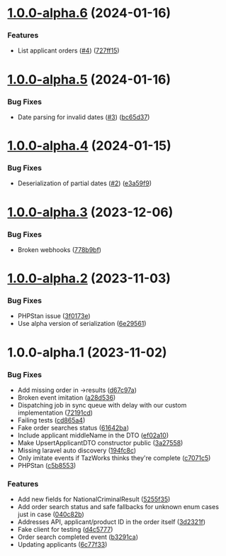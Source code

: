 # [1.0.0-alpha.6](https://github.com/tenantcloud/php-taz-works-sdk/compare/v1.0.0-alpha.5...v1.0.0-alpha.6) (2024-01-16)


### Features

* List applicant orders ([#4](https://github.com/tenantcloud/php-taz-works-sdk/issues/4)) ([727ff15](https://github.com/tenantcloud/php-taz-works-sdk/commit/727ff15de350d7598e183d343bb472c4d534116c))

# [1.0.0-alpha.5](https://github.com/tenantcloud/php-taz-works-sdk/compare/v1.0.0-alpha.4...v1.0.0-alpha.5) (2024-01-16)


### Bug Fixes

* Date parsing for invalid dates ([#3](https://github.com/tenantcloud/php-taz-works-sdk/issues/3)) ([bc65d37](https://github.com/tenantcloud/php-taz-works-sdk/commit/bc65d37015a671af6afc57575c5d5bd3a615c583))

# [1.0.0-alpha.4](https://github.com/tenantcloud/php-taz-works-sdk/compare/v1.0.0-alpha.3...v1.0.0-alpha.4) (2024-01-15)


### Bug Fixes

* Deserialization of partial dates ([#2](https://github.com/tenantcloud/php-taz-works-sdk/issues/2)) ([e3a59f9](https://github.com/tenantcloud/php-taz-works-sdk/commit/e3a59f90a90e78f8c13d0e462aab0ed2eac62fc9))

# [1.0.0-alpha.3](https://github.com/tenantcloud/php-taz-works-sdk/compare/v1.0.0-alpha.2...v1.0.0-alpha.3) (2023-12-06)


### Bug Fixes

* Broken webhooks ([778b9bf](https://github.com/tenantcloud/php-taz-works-sdk/commit/778b9bfc188ec78cac53a04a0375d97134a0ed38))

# [1.0.0-alpha.2](https://github.com/tenantcloud/php-taz-works-sdk/compare/v1.0.0-alpha.1...v1.0.0-alpha.2) (2023-11-03)


### Bug Fixes

* PHPStan issue ([3f0173e](https://github.com/tenantcloud/php-taz-works-sdk/commit/3f0173e6765cfada4078b1fe2c4f6dd1e21aa234))
* Use alpha version of serialization ([6e29561](https://github.com/tenantcloud/php-taz-works-sdk/commit/6e2956141745ce5f65555bb3e0548641a1035482))

# 1.0.0-alpha.1 (2023-11-02)


### Bug Fixes

* Add missing order in ->results ([d67c97a](https://github.com/tenantcloud/php-taz-works-sdk/commit/d67c97ab6899eb602438fde128e0ac141a685e9d))
* Broken event imitation ([a28d536](https://github.com/tenantcloud/php-taz-works-sdk/commit/a28d5369b327e324de1ae73d9a1bb9cb357d8224))
* Dispatching job in sync queue with delay with our custom implementation ([72191cd](https://github.com/tenantcloud/php-taz-works-sdk/commit/72191cd4469ff446aa897d7544baf66cfec6722f))
* Failing tests ([cd865a4](https://github.com/tenantcloud/php-taz-works-sdk/commit/cd865a4e14633d6632856f1b92363bfcfe5dc262))
* Fake order searches status ([61642ba](https://github.com/tenantcloud/php-taz-works-sdk/commit/61642ba60d3f8c4595d252034c83850e659e3fab))
* Include applicant middleName in the DTO ([ef02a10](https://github.com/tenantcloud/php-taz-works-sdk/commit/ef02a10407843608f6725606a09ed884055152d4))
* Make UpsertApplicantDTO constructor public ([3a27558](https://github.com/tenantcloud/php-taz-works-sdk/commit/3a275589e1dc359c4bdd8cfaba727042b4ff9940))
* Missing laravel auto discovery ([194fc8c](https://github.com/tenantcloud/php-taz-works-sdk/commit/194fc8c3ca3adb865e6dc70c9b49935220604e5c))
* Only imitate events if TazWorks thinks they're complete ([c7071c5](https://github.com/tenantcloud/php-taz-works-sdk/commit/c7071c546ad9db1198c7254894d9a7d0051eb617))
* PHPStan ([c5b8553](https://github.com/tenantcloud/php-taz-works-sdk/commit/c5b8553a578c93df5b4383bc9428c8d39b40c250))


### Features

* Add new fields for NationalCriminalResult ([5255f35](https://github.com/tenantcloud/php-taz-works-sdk/commit/5255f35e574835240924b0da20bf1f9a2e1450a0))
* Add order search status and safe fallbacks for unknown enum cases just in case ([040c82b](https://github.com/tenantcloud/php-taz-works-sdk/commit/040c82b9c08726338318c1fc1f5f99918e105733))
* Addresses API, applicant/product ID in the order itself ([3d2321f](https://github.com/tenantcloud/php-taz-works-sdk/commit/3d2321f33d918cc014fe7a3a0fd974b11385ee3d))
* Fake client for testing ([d4c5777](https://github.com/tenantcloud/php-taz-works-sdk/commit/d4c57777ea26fb0358900fe13912836f68fb5006))
* Order search completed event ([b3291ca](https://github.com/tenantcloud/php-taz-works-sdk/commit/b3291ca4a542c77d803b14604a421146ba3bc56e))
* Updating applicants ([6c77f33](https://github.com/tenantcloud/php-taz-works-sdk/commit/6c77f33b190fb48a01ee764f1218f9c082a1c707))
